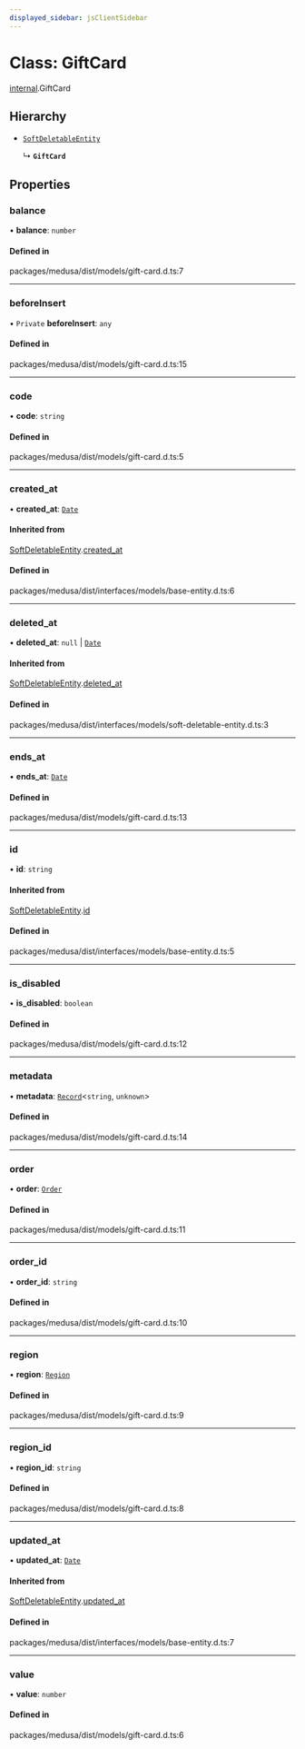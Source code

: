 ```yaml
---
displayed_sidebar: jsClientSidebar
---
```


# Class: GiftCard

[internal](../modules/internal.md).GiftCard

## Hierarchy

- [`SoftDeletableEntity`](internal.SoftDeletableEntity.md)

  ↳ **`GiftCard`**

## Properties

### balance

• **balance**: `number`

#### Defined in

packages/medusa/dist/models/gift-card.d.ts:7

___

### beforeInsert

• `Private` **beforeInsert**: `any`

#### Defined in

packages/medusa/dist/models/gift-card.d.ts:15

___

### code

• **code**: `string`

#### Defined in

packages/medusa/dist/models/gift-card.d.ts:5

___

### created\_at

• **created\_at**: [`Date`](../modules/internal.md#date)

#### Inherited from

[SoftDeletableEntity](internal.SoftDeletableEntity.md).[created_at](internal.SoftDeletableEntity.md#created_at)

#### Defined in

packages/medusa/dist/interfaces/models/base-entity.d.ts:6

___

### deleted\_at

• **deleted\_at**: ``null`` \| [`Date`](../modules/internal.md#date)

#### Inherited from

[SoftDeletableEntity](internal.SoftDeletableEntity.md).[deleted_at](internal.SoftDeletableEntity.md#deleted_at)

#### Defined in

packages/medusa/dist/interfaces/models/soft-deletable-entity.d.ts:3

___

### ends\_at

• **ends\_at**: [`Date`](../modules/internal.md#date)

#### Defined in

packages/medusa/dist/models/gift-card.d.ts:13

___

### id

• **id**: `string`

#### Inherited from

[SoftDeletableEntity](internal.SoftDeletableEntity.md).[id](internal.SoftDeletableEntity.md#id)

#### Defined in

packages/medusa/dist/interfaces/models/base-entity.d.ts:5

___

### is\_disabled

• **is\_disabled**: `boolean`

#### Defined in

packages/medusa/dist/models/gift-card.d.ts:12

___

### metadata

• **metadata**: [`Record`](../modules/internal.md#record)<`string`, `unknown`\>

#### Defined in

packages/medusa/dist/models/gift-card.d.ts:14

___

### order

• **order**: [`Order`](internal.Order.md)

#### Defined in

packages/medusa/dist/models/gift-card.d.ts:11

___

### order\_id

• **order\_id**: `string`

#### Defined in

packages/medusa/dist/models/gift-card.d.ts:10

___

### region

• **region**: [`Region`](internal.Region.md)

#### Defined in

packages/medusa/dist/models/gift-card.d.ts:9

___

### region\_id

• **region\_id**: `string`

#### Defined in

packages/medusa/dist/models/gift-card.d.ts:8

___

### updated\_at

• **updated\_at**: [`Date`](../modules/internal.md#date)

#### Inherited from

[SoftDeletableEntity](internal.SoftDeletableEntity.md).[updated_at](internal.SoftDeletableEntity.md#updated_at)

#### Defined in

packages/medusa/dist/interfaces/models/base-entity.d.ts:7

___

### value

• **value**: `number`

#### Defined in

packages/medusa/dist/models/gift-card.d.ts:6
